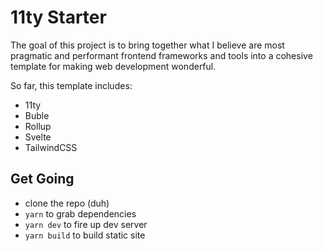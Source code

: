 # 11ty Starter

The goal of this project is to bring together what I believe are most pragmatic and performant frontend frameworks and tools into a cohesive template for making web development wonderful.

So far, this template includes:

- 11ty
- Buble
- Rollup
- Svelte
- TailwindCSS

## Get Going
- clone the repo (duh)
- `yarn` to grab dependencies
- `yarn dev` to fire up dev server
- `yarn build` to build static site
